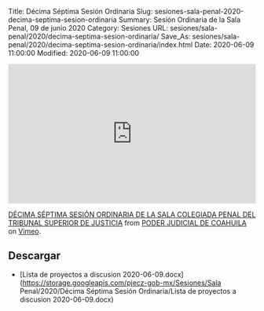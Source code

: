 Title: Décima Séptima Sesión Ordinaria
Slug: sesiones-sala-penal-2020-decima-septima-sesion-ordinaria
Summary: Sesión Ordinaria de la Sala Penal, 09 de junio 2020
Category: Sesiones
URL: sesiones/sala-penal/2020/decima-septima-sesion-ordinaria/
Save_As: sesiones/sala-penal/2020/decima-septima-sesion-ordinaria/index.html
Date: 2020-06-09 11:00:00
Modified: 2020-06-09 11:00:00


<div style="padding:56.25% 0 0 0;position:relative;"><iframe src="https://player.vimeo.com/video/427051761" style="position:absolute;top:0;left:0;width:100%;height:100%;" frameborder="0" allow="autoplay; fullscreen" allowfullscreen></iframe></div><script src="https://player.vimeo.com/api/player.js"></script> <p><a href="https://vimeo.com/427051761">DÉCIMA SÉPTIMA SESIÓN ORDINARIA DE LA SALA COLEGIADA PENAL DEL TRIBUNAL SUPERIOR DE JUSTICIA</a> from <a href="https://vimeo.com/user103229504">PODER JUDICIAL DE COAHUILA</a> on <a href="https://vimeo.com">Vimeo</a>.</p>


## Descargar


* [Lista de proyectos a discusion 2020-06-09.docx](https://storage.googleapis.com/pjecz-gob-mx/Sesiones/Sala Penal/2020/Décima Séptima Sesión Ordinaria/Lista de proyectos a discusion 2020-06-09.docx)


